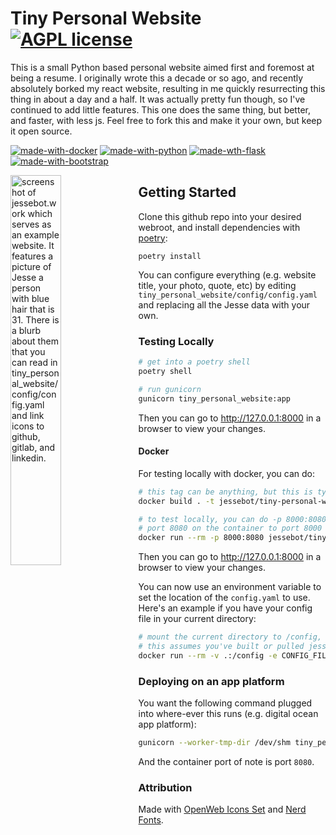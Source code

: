 # Tiny Personal Website [![AGPL license](https://img.shields.io/badge/License-AGPL-blue.svg)](./LICENSE)

This is a small Python based personal website aimed first and foremost at being a resume.
I originally wrote this a decade or so ago, and recently absolutely borked my
react website, resulting in me quickly resurrecting this thing in about a day
and a half. It was actually pretty fun though, so I've continued to add little features.
This one does the same thing, but better, and faster, with less js.
Feel free to fork this and make it your own, but keep it open source.

[![made-with-docker](https://img.shields.io/badge/Docker-2CA5E0?style=for-the-badge&logo=docker&logoColor=white)](https://www.docker.com/)
[![made-with-python](https://img.shields.io/badge/Python-FFD43B?style=for-the-badge&logo=python&logoColor=blue)](https://www.python.org/)
[![made-wth-flask](https://img.shields.io/badge/Flask-000000?style=for-the-badge&logo=flask&logoColor=white)](https://flask.palletsprojects.com/en/2.2.x/)
[![made-with-bootstrap](https://img.shields.io/badge/Bootstrap-563D7C?style=for-the-badge&logo=bootstrap&logoColor=white)](https://getbootstrap.com/)

<img src="./example.png" alt="screenshot of jessebot.work which serves as an example website. It features a picture of Jesse a person with blue hair that is 31. There is a blurb about them that you can read in tiny_personal_website/config/config.yaml and link icons to github, gitlab, and linkedin." style="width: 40%;" align="left">

## Getting Started

Clone this github repo into your desired webroot, and install dependencies with [poetry](https://python-poetry.org/docs/#installation):

`poetry install`

You can configure everything (e.g. website title, your photo, quote, etc)
by editing `tiny_personal_website/config/config.yaml` and replacing all the Jesse data with your own.

### Testing Locally

```bash
# get into a poetry shell
poetry shell

# run gunicorn
gunicorn tiny_personal_website:app
```

Then you can go to http://127.0.0.1:8000 in a browser to view your changes.

#### Docker

For testing locally with docker, you can do:

```bash
# this tag can be anything, but this is typically what I do locally
docker build . -t jessebot/tiny-personal-website:dev

# to test locally, you can do -p 8000:8080 to forward
# port 8080 on the container to port 8000 on your local machine
docker run --rm -p 8000:8080 jessebot/tiny-personal-website:dev
```

Then you can go to http://127.0.0.1:8000 in a browser to view your changes.

You can now use an environment variable to set the location of the `config.yaml` to use. Here's an example if you have your config file in your current directory:

```bash
# mount the current directory to /config, and set the CONFIG_FILE env var to /config/config.yaml
# this assumes you've built or pulled jessebot/tiny-personal-website:latest locally
docker run --rm -v .:/config -e CONFIG_FILE=/config/config.yaml -p 8000:8080 jessebot/tiny-personal-website:dev
```

### Deploying on an app platform

You want the following command plugged into where-ever this runs
(e.g. digital ocean app platform):

```bash
gunicorn --worker-tmp-dir /dev/shm tiny_personal_website:app
```

And the container port of note is port `8080`.

### Attribution

Made with [OpenWeb Icons Set](https://iconduck.com/sets/openweb-icons-set) and [Nerd Fonts](https://www.nerdfonts.com/).
